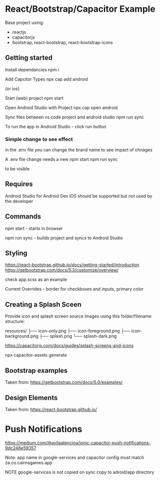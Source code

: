 # React/Bootstrap/Capacitor Example

Base project using:

- reactjs
- capacitorjs
- bootstrap, react-bootstrap, react-bootstrap-icons

## Getting started

Install dependancies
npm i

Add Capcitor Types
npx cap add android

(or ios)

Start (web) project
npm start

Open Android Studio with Project
npx cap open android

Sync files between vs code project and android studio
npm run sync

To run the app in Android Studio - click run button

### Simple change to see effect

in the .env file you can change the brand name to see impact of chnages

A .env file change needs a new
npm start
npm run sync

to be visible

## Requires

Android Studio for Android Dev
iOS should be supported but not used by the developer

## Commands

npm start - starts in browser

npm run sync - builds project and syncs to Android Studio

## Styling

<https://react-bootstrap.github.io/docs/getting-started/introduction>
<https://getbootstrap.com/docs/5.3/customize/overview/>

check app.scss as an example

Current Overrides - border for checkboxes and inputs, primary color

## Creating a Splash Sceen

Provide icon and splash screen source images using this folder/filename structure:

resources/
├── icon-only.png
├── icon-foreground.png
├── icon-background.png
├── splash.png
└── splash-dark.png

<https://capacitorjs.com/docs/guides/splash-screens-and-icons>

npx capacitor-assets generate

## Bootstrap examples

Taken from: <https://getbootstrap.com/docs/5.0/examples/>

## Design Elements

Taken from: <https://react-bootstrap.github.io/>


# Push Notifications

<https://medium.com/@avilaatencioa/ionic-capacitor-push-notifications-9dc248e59357>

Note: app name in google-services and capacitor config must match
za.co.cairnsgames.app

NOTE google-services is not copied on sync
copy to adroid/app directory
